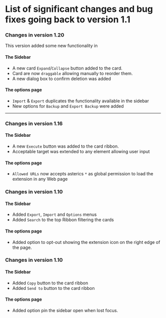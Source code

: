 # List of significant changes and bug fixes going back to version 1.1

### Changes in version 1.20

This version added some new functionality in

#### The Sidebar

* A new card `Expand`/`Collapse` button added to the card.
* Card are now `draggable` allowing manually to reorder them.
* A new dialog box to confirm deletion was added

#### The options page

* `Import` & `Export` duplicates the functionality available in the sidebar
* New options for `Backup` and `Export Backup` were added

---

### Changes in version 1.16

#### The Sidebar

* A new `Execute` button was added to the card ribbon.
* Acceptable target was extended to any element allowing user input

#### The options page

* `Allowed URLs` now accepts asterics `*` as global permission to load the extension in any Web page

### Changes in version 1.10

#### The Sidebar

* Added `Export`, `Import` and `Options` menus
* Added `Search` to the top Ribbon filtering the cards

#### The options page

* Added option to opt-out showing the extension icon on the right edge of the page.

### Changes in version 1.10

#### The Sidebar

* Added `Copy` button to the card ribbon
* Added `Send to` button to the card ribbon

#### The options page

* Added option pin the sidebar open when lost focus.




